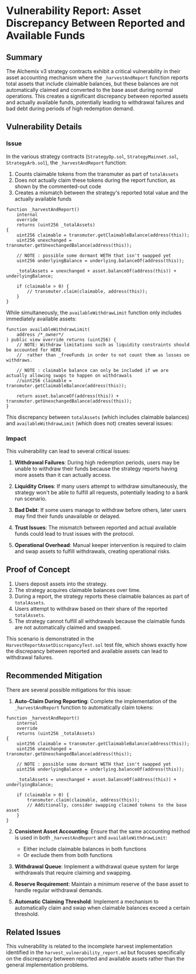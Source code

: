 # Vulnerability Report: Asset Discrepancy Between Reported and Available Funds

## Summary
The Alchemix v3 strategy contracts exhibit a critical vulnerability in their asset accounting mechanism where the `_harvestAndReport` function reports total assets that include claimable balances, but these balances are not automatically claimed and converted to the base asset during normal operations. This creates a significant discrepancy between reported assets and actually available funds, potentially leading to withdrawal failures and bad debt during periods of high redemption demand.

## Vulnerability Details

### Issue
In the various strategy contracts (`StrategyOp.sol`, `StrategyMainnet.sol`, `StrategyArb.sol`), the `_harvestAndReport` function:

1. Counts claimable tokens from the transmuter as part of `totalAssets`
2. Does not actually claim these tokens during the report function, as shown by the commented-out code
3. Creates a mismatch between the strategy's reported total value and the actually available funds

```solidity
function _harvestAndReport()
    internal
    override
    returns (uint256 _totalAssets)
{
    uint256 claimable = transmuter.getClaimableBalance(address(this));        
    uint256 unexchanged = transmuter.getUnexchangedBalance(address(this));

    // NOTE : possible some dormant WETH that isn't swapped yet
    uint256 underlyingBalance = underlying.balanceOf(address(this));

    _totalAssets = unexchanged + asset.balanceOf(address(this)) + underlyingBalance;

    if (claimable > 0) {
        // transmuter.claim(claimable, address(this));
    }
}
```

While simultaneously, the `availableWithdrawLimit` function only includes immediately available assets:

```solidity
function availableWithdrawLimit(
    address /*_owner*/
) public view override returns (uint256) {
    // NOTE: Withdraw limitations such as liquidity constraints should be accounted for HERE
    //  rather than _freeFunds in order to not count them as losses on withdraws.

    // NOTE : claimable balance can only be included if we are actually allowing swaps to happen on withdrawals
    //uint256 claimable = transmuter.getClaimableBalance(address(this));
    
    return asset.balanceOf(address(this)) + transmuter.getUnexchangedBalance(address(this));
}
```

This discrepancy between `totalAssets` (which includes claimable balances) and `availableWithdrawLimit` (which does not) creates several issues:

### Impact
This vulnerability can lead to several critical issues:

1. **Withdrawal Failures**: During high redemption periods, users may be unable to withdraw their funds because the strategy reports having more assets than it can actually access.

2. **Liquidity Crises**: If many users attempt to withdraw simultaneously, the strategy won't be able to fulfill all requests, potentially leading to a bank run scenario.

3. **Bad Debt**: If some users manage to withdraw before others, later users may find their funds unavailable or delayed.

4. **Trust Issues**: The mismatch between reported and actual available funds could lead to trust issues with the protocol.

5. **Operational Overhead**: Manual keeper intervention is required to claim and swap assets to fulfill withdrawals, creating operational risks.

## Proof of Concept
1. Users deposit assets into the strategy.
2. The strategy acquires claimable balances over time.
3. During a report, the strategy reports these claimable balances as part of `totalAssets`.
4. Users attempt to withdraw based on their share of the reported `totalAssets`.
5. The strategy cannot fulfill all withdrawals because the claimable funds are not automatically claimed and swapped.

This scenario is demonstrated in the `HarvestReportAssetDiscrepancyTest.sol` test file, which shows exactly how the discrepancy between reported and available assets can lead to withdrawal failures.

## Recommended Mitigation
There are several possible mitigations for this issue:

1. **Auto-Claim During Reporting**: Complete the implementation of the `_harvestAndReport` function to automatically claim tokens:
```solidity
function _harvestAndReport()
    internal
    override
    returns (uint256 _totalAssets)
{
    uint256 claimable = transmuter.getClaimableBalance(address(this));        
    uint256 unexchanged = transmuter.getUnexchangedBalance(address(this));

    // NOTE : possible some dormant WETH that isn't swapped yet
    uint256 underlyingBalance = underlying.balanceOf(address(this));

    _totalAssets = unexchanged + asset.balanceOf(address(this)) + underlyingBalance;

    if (claimable > 0) {
        transmuter.claim(claimable, address(this));
        // Additionally, consider swapping claimed tokens to the base asset
    }
}
```

2. **Consistent Asset Accounting**: Ensure that the same accounting method is used in both `_harvestAndReport` and `availableWithdrawLimit`:
   - Either include claimable balances in both functions
   - Or exclude them from both functions

3. **Withdrawal Queue**: Implement a withdrawal queue system for large withdrawals that require claiming and swapping.

4. **Reserve Requirement**: Maintain a minimum reserve of the base asset to handle regular withdrawal demands.

5. **Automatic Claiming Threshold**: Implement a mechanism to automatically claim and swap when claimable balances exceed a certain threshold.

## Related Issues
This vulnerability is related to the incomplete harvest implementation identified in the `harvest_vulnerability_report.md` but focuses specifically on the discrepancy between reported and available assets rather than the general implementation problems. 